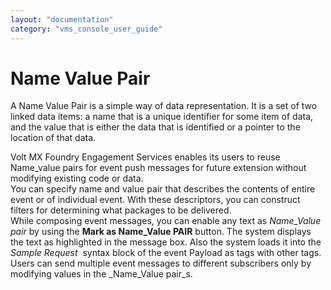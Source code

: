 ```yaml
---
layout: "documentation"
category: "vms_console_user_guide"
---
```

                           

Name Value Pair
===============

A Name Value Pair is a simple way of data representation. It is a set of two linked data items: a name that is a unique identifier for some item of data, and the value that is either the data that is identified or a pointer to the location of that data.  
  
Volt MX  Foundry Engagement Services enables its users to reuse Name\_value pairs for event push messages for future extension without modifying existing code or data.  
You can specify name and value pair that describes the contents of entire event or of individual event. With these descriptors, you can construct filters for determining what packages to be delivered.  
While composing event messages, you can enable any text as _Name\_Value pair_ by using the **Mark as Name\_Value PAIR** button. The system displays the text as highlighted in the message box. Also the system loads it into the _Sample Request_  syntax block of the event Payload as tags with other tags. Users can send multiple event messages to different subscribers only by modifying values in the _Name\_Value pair_s.
